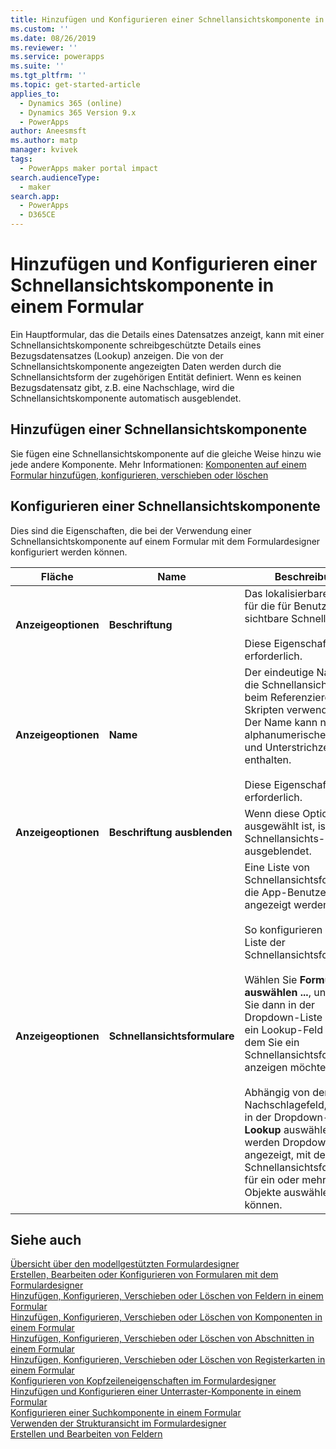 ```yaml
---
title: Hinzufügen und Konfigurieren einer Schnellansichtskomponente in einem Formular | MicrosoftDocs
ms.custom: ''
ms.date: 08/26/2019
ms.reviewer: ''
ms.service: powerapps
ms.suite: ''
ms.tgt_pltfrm: ''
ms.topic: get-started-article
applies_to:
  - Dynamics 365 (online)
  - Dynamics 365 Version 9.x
  - PowerApps
author: Aneesmsft
ms.author: matp
manager: kvivek
tags:
  - PowerApps maker portal impact
search.audienceType:
  - maker
search.app:
  - PowerApps
  - D365CE
---
```


# <a name="add-and-configure-a-quick-view-component-on-a-form"></a>Hinzufügen und Konfigurieren einer Schnellansichtskomponente in einem Formular  
Ein Hauptformular, das die Details eines Datensatzes anzeigt, kann mit einer Schnellansichtskomponente schreibgeschützte Details eines Bezugsdatensatzes (Lookup) anzeigen. Die von der Schnellansichtskomponente angezeigten Daten werden durch die Schnellansichtsform der zugehörigen Entität definiert. Wenn es keinen Bezugsdatensatz gibt, z.B. eine Nachschlage, wird die Schnellansichtskomponente automatisch ausgeblendet.

## <a name="add-a-quick-view-component"></a>Hinzufügen einer Schnellansichtskomponente
Sie fügen eine Schnellansichtskomponente auf die gleiche Weise hinzu wie jede andere Komponente. Mehr Informationen: [Komponenten auf einem Formular hinzufügen, konfigurieren, verschieben oder löschen](add-move-configure-or-delete-components-on-form.md)

## <a name="configure-a-quick-view-component"></a>Konfigurieren einer Schnellansichtskomponente
Dies sind die Eigenschaften, die bei der Verwendung einer Schnellansichtskomponente auf einem Formular mit dem Formulardesigner konfiguriert werden können.


<!--note from editor: "Drop-down" should be used only as an adjective. In the following table, is it a list? A menu? (It's used three times in line 44.) --> 


|Fläche   |Name  |Beschreibung  |
|---------|---------|---------|
|**Anzeigeoptionen** | **Beschriftung** | Das lokalisierbare Label für die für Benutzer sichtbare Schnellansicht. <br /><br /> Diese Eigenschaft ist erforderlich. |
| **Anzeigeoptionen** | **Name** |  Der eindeutige Name für die Schnellansicht, die beim Referenzieren in Skripten verwendet wird. Der Name kann nur alphanumerische Zeichen und Unterstrichzeichen enthalten. <br /> <br />Diese Eigenschaft ist erforderlich. |
| **Anzeigeoptionen**  | **Beschriftung ausblenden** |  Wenn diese Option ausgewählt ist, ist das Schnellansichts-Label ausgeblendet. |
| **Anzeigeoptionen**  | **Schnellansichtsformulare** |  Eine Liste von Schnellansichtsformularen, die App-Benutzern angezeigt werden. <br /><br />So konfigurieren Sie die Liste der Schnellansichtsformulare <br /><br /> Wählen Sie **Formulare auswählen ...**, und wählen Sie dann in der Dropdown-Liste **Lookup** ein Lookup-Feld aus, in dem Sie ein Schnellansichtsformular anzeigen möchten. <br /><br />Abhängig von dem Nachschlagefeld, das Sie in der Dropdown-Liste **Lookup** auswählen, werden Dropdown-Listen angezeigt, mit denen Sie Schnellansichtsformulare für ein oder mehrere Objekte auswählen können. |

## <a name="see-also"></a>Siehe auch
[Übersicht über den modellgestützten Formulardesigner](form-designer-overview.md)  
[Erstellen, Bearbeiten oder Konfigurieren von Formularen mit dem Formulardesigner](create-and-edit-forms.md)  
[Hinzufügen, Konfigurieren, Verschieben oder Löschen von Feldern in einem Formular](add-move-or-delete-fields-on-form.md)  
[Hinzufügen, Konfigurieren, Verschieben oder Löschen von Komponenten in einem Formular](add-move-configure-or-delete-components-on-form.md)  
[Hinzufügen, Konfigurieren, Verschieben oder Löschen von Abschnitten in einem Formular](add-move-or-delete-sections-on-form.md)  
[Hinzufügen, Konfigurieren, Verschieben oder Löschen von Registerkarten in einem Formular](add-move-or-delete-tabs-on-form.md)  
[Konfigurieren von Kopfzeileneigenschaften im Formulardesigner](form-designer-header-properties.md)  
[Hinzufügen und Konfigurieren einer Unterraster-Komponente in einem Formular](form-designer-add-configure-subgrid.md)  
[Konfigurieren einer Suchkomponente in einem Formular](form-designer-add-configure-lookup.md)  
[Verwenden der Strukturansicht im Formulardesigner](using-tree-view-on-form.md)  
[Erstellen und Bearbeiten von Feldern](../common-data-service/create-edit-field-portal.md)  
